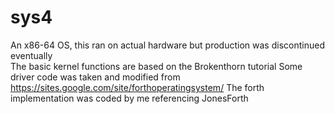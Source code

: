 # sys4

An x86-64 OS, this ran on actual hardware but production was discontinued eventually<br>
The basic kernel functions are based on the Brokenthorn tutorial
Some driver code was taken and modified from https://sites.google.com/site/forthoperatingsystem/
The forth implementation was coded by me referencing JonesForth